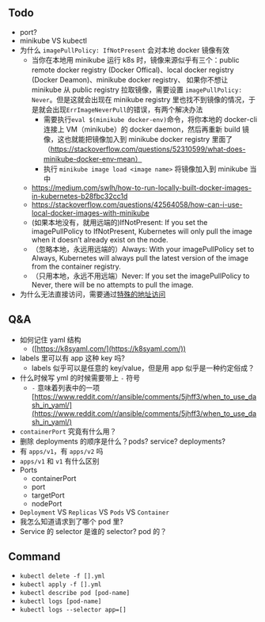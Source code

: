 ## Todo

- port?
- minikube VS kubectl
- 为什么 `imagePullPolicy: IfNotPresent` 会对本地 docker 镜像有效
  - 当你在本地用 minikube 运行 k8s 时，镜像来源似乎有三个：public remote docker registry (Docker Offical)、local docker registry (Docker Deamon)、minikube docker registry、
  如果你不想让 minikube 从 public registry 拉取镜像，需要设置 `imagePullPolicy: Never`。但是这就会出现在 minikube registry 里也找不到镜像的情况，于是就会出现`ErrImageNeverPull`的错误，有两个解决办法
    - 需要执行`eval $(minikube docker-env)`命令，将你本地的 docker-cli 连接上 VM（minikube）的 docker daemon，然后再重新 build 镜像，这也就能把镜像加入到 minikube docker registry 里面了（https://stackoverflow.com/questions/52310599/what-does-minikube-docker-env-mean）
    - 执行 `minikube image load <image name>` 将镜像加入到 minikube 当中
  - https://medium.com/swlh/how-to-run-locally-built-docker-images-in-kubernetes-b28fbc32cc1d
  - https://stackoverflow.com/questions/42564058/how-can-i-use-local-docker-images-with-minikube
  - (如果本地没有，就用远端的)IfNotPresent: If you set the imagePullPolicy to IfNotPresent, Kubernetes will only pull the image when it doesn’t already exist on the node.
  - （忽略本地，永远用远端的）Always: With your imagePullPolicy set to Always, Kubernetes will always pull the latest version of the image from the container registry. 
  - （只用本地，永远不用远端）Never: If you set the imagePullPolicy to Never, there will be no attempts to pull the image. 
- 为什么无法直接访问，需要通过[特殊的地址访问](https://stackoverflow.com/a/40774861/508236)

## Q&A

- 如何记住 yaml 结构
  - ([https://k8syaml.com/](https://k8syaml.com/))
- labels 里可以有 app 这种 key 吗?
  - labels 似乎可以是任意的 key/value，但是用 app 似乎是一种约定俗成？
- 什么时候写 yml 的时候需要带上 `-` 符号
  - `-` 意味着列表中的一项 [https://www.reddit.com/r/ansible/comments/5jhff3/when_to_use_dash_in_yaml/](https://www.reddit.com/r/ansible/comments/5jhff3/when_to_use_dash_in_yaml/)
- `containerPort` 究竟有什么用？
- 删除 deployments 的顺序是什么？pods? service? deployments?
- 有 `apps/v1`，有 `apps/v2` 吗
- `apps/v1` 和 `v1` 有什么区别
- Ports
  - containerPort
  - port
  - targetPort
  - nodePort
- `Deployment` VS `Replicas` VS `Pods` VS `Container`
- 我怎么知道请求到了哪个 pod 里?
- Service 的 selector 是谁的 selector? pod 的？

## Command
- `kubectl delete -f [].yml`
- `kubectl apply -f [].yml`
- `kubectl describe pod [pod-name]`
- `kubectl logs [pod-name]`
- `kubectl logs --selector app=[]`
